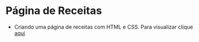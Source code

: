 <h1>Página de Receitas</h1>

- Criando uma página de receitas com HTML e CSS. Para visualizar clique <a href="https://and-phillips.github.io/receitas/">aqui</a>


